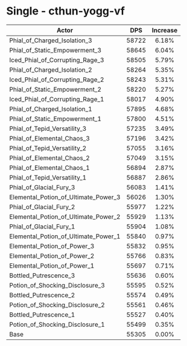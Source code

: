 # Single - cthun-yogg-vf
| Actor | DPS | Increase |
|---|:---:|:---:|
|Phial_of_Charged_Isolation_3|58722|6.18%|
|Phial_of_Static_Empowerment_3|58645|6.04%|
|Iced_Phial_of_Corrupting_Rage_3|58505|5.79%|
|Phial_of_Charged_Isolation_2|58264|5.35%|
|Iced_Phial_of_Corrupting_Rage_2|58243|5.31%|
|Phial_of_Static_Empowerment_2|58220|5.27%|
|Iced_Phial_of_Corrupting_Rage_1|58017|4.90%|
|Phial_of_Charged_Isolation_1|57895|4.68%|
|Phial_of_Static_Empowerment_1|57800|4.51%|
|Phial_of_Tepid_Versatility_3|57235|3.49%|
|Phial_of_Elemental_Chaos_3|57196|3.42%|
|Phial_of_Tepid_Versatility_2|57055|3.16%|
|Phial_of_Elemental_Chaos_2|57049|3.15%|
|Phial_of_Elemental_Chaos_1|56894|2.87%|
|Phial_of_Tepid_Versatility_1|56887|2.86%|
|Phial_of_Glacial_Fury_3|56083|1.41%|
|Elemental_Potion_of_Ultimate_Power_3|56026|1.30%|
|Phial_of_Glacial_Fury_2|55977|1.22%|
|Elemental_Potion_of_Ultimate_Power_2|55929|1.13%|
|Phial_of_Glacial_Fury_1|55904|1.08%|
|Elemental_Potion_of_Ultimate_Power_1|55840|0.97%|
|Elemental_Potion_of_Power_3|55832|0.95%|
|Elemental_Potion_of_Power_2|55766|0.83%|
|Elemental_Potion_of_Power_1|55697|0.71%|
|Bottled_Putrescence_3|55636|0.60%|
|Potion_of_Shocking_Disclosure_3|55595|0.52%|
|Bottled_Putrescence_2|55574|0.49%|
|Potion_of_Shocking_Disclosure_2|55561|0.46%|
|Bottled_Putrescence_1|55527|0.40%|
|Potion_of_Shocking_Disclosure_1|55499|0.35%|
|Base|55305|0.00%|

